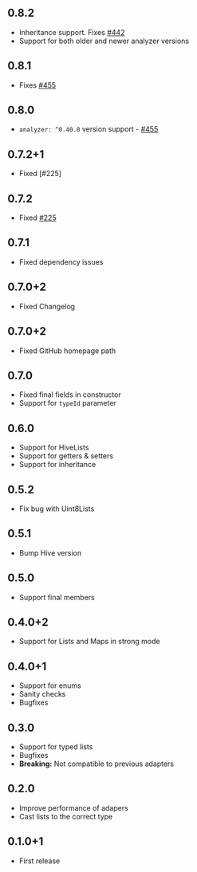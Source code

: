 ## 0.8.2
- Inheritance support. Fixes [#442](https://github.com/hivedb/hive/issues/442)
- Support for both older and newer analyzer versions

## 0.8.1
- Fixes [#455](https://github.com/hivedb/hive/issues/455)

## 0.8.0
- `analyzer: ^0.40.0` version support - [#455](https://github.com/hivedb/hive/issues/455)

## 0.7.2+1
- Fixed [#225]

## 0.7.2
- Fixed [#225](https://github.com/hivedb/hive/issues/225)

## 0.7.1
- Fixed dependency issues

## 0.7.0+2
- Fixed Changelog

## 0.7.0+2
- Fixed GitHub homepage path

## 0.7.0
- Fixed final fields in constructor
- Support for `typeId` parameter

## 0.6.0
- Support for HiveLists
- Support for getters & setters
- Support for inheritance

## 0.5.2
- Fix bug with Uint8Lists

## 0.5.1
- Bump Hive version

## 0.5.0
- Support final members

## 0.4.0+2
- Support for Lists and Maps in strong mode

## 0.4.0+1
- Support for enums
- Sanity checks
- Bugfixes

## 0.3.0
- Support for typed lists
- Bugfixes
- **Breaking:** Not compatible to previous adapters

## 0.2.0
- Improve performance of adapers
- Cast lists to the correct type

## 0.1.0+1
- First release